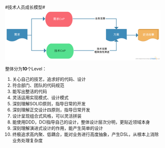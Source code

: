 
#技术人员成长模型#
![技术人员成长模型](images/techDevelopImg.png)

整体分为**10**个Level：
1. 关心自己的技艺，追求好的代码、设计
2. 符合部门、团队的代码规范
3. 能写出整洁的代码
4. 灵活运用实现模式、设计模式
5. 深刻理解SOLID原则，指导日常的开发
6. 深刻理解正交设计四原则，指导日常开发
7. 设计呈现组合式风格，可以灵活拼装
8. 能使用DDD，DCI指导自己的设计，整体设计层次分明，更贴近领域本身
9. 深刻理解演进式设计的作用，能产生简单的设计
10. 终极追求高内聚、低耦合，能对业务进行高度抽象，产生DSL，从根本上消除业务处理复杂度
